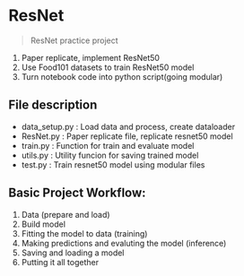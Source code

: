 # ResNet

> ResNet practice project

1. Paper replicate, implement ResNet50
2. Use Food101 datasets to train ResNet50 model
3. Turn notebook code into python script(going modular)

## File description
* data_setup.py : Load data and process, create dataloader
* ResNet.py : Paper replicate file, replicate resnet50 model
* train.py : Function for train and evaluate model
* utils.py : Utility funcion for saving trained model
* test.py : Train resnet50 model using modular files

## Basic Project Workflow:
1. Data (prepare and load)
2. Build model
3. Fitting the model to data (training)
4. Making predictions and evaluting the model (inference)
5. Saving and loading a model
6. Putting it all together
